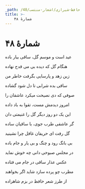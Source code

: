 ```yaml
---
_path: /حافظ-شیرازی/اشعار-منتسب/48
title: >-
    شمارهٔ ۴۸
---
```

# شمارهٔ ۴۸

<div class="b" id="bn1"><div class="m1"><p>عید است و موسم گل، ساقی بیار باده</p></div>
<div class="m2"><p>هنگام گل که دیده بی می قدح نهاده</p></div></div>
<div class="b" id="bn2"><div class="m1"><p>زین زهد و پارسایی بگرفت خاطر من</p></div>
<div class="m2"><p>ساقی بده شرابی تا دل شود گشاده</p></div></div>
<div class="b" id="bn3"><div class="m1"><p>صوفی که دی نصیحت می­کرد عاشقان را</p></div>
<div class="m2"><p>امروز دیدمش مست، تقوا به باد داده</p></div></div>
<div class="b" id="bn4"><div class="m1"><p>این یک دو روز دیگر گل را غنیمتی دان</p></div>
<div class="m2"><p>گر عاشقی طرب جوی، با ساقیان ساده</p></div></div>
<div class="b" id="bn5"><div class="m1"><p>گل رفت ای حریفان غافل چرا نشینید</p></div>
<div class="m2"><p>بی­ بانگ رود و چنگ و بی یار و جام باده</p></div></div>
<div class="b" id="bn6"><div class="m1"><p>در مجلس صبوحی دانی چه خوش نماید</p></div>
<div class="m2"><p>عکس عذار ساقی در جام می فتاده</p></div></div>
<div class="b" id="bn7"><div class="m1"><p>مطرب چو پرده سازد شاید اگر بخواهند</p></div>
<div class="m2"><p>از طرز شعر حافظ در بزم شاهزاده</p></div></div>
